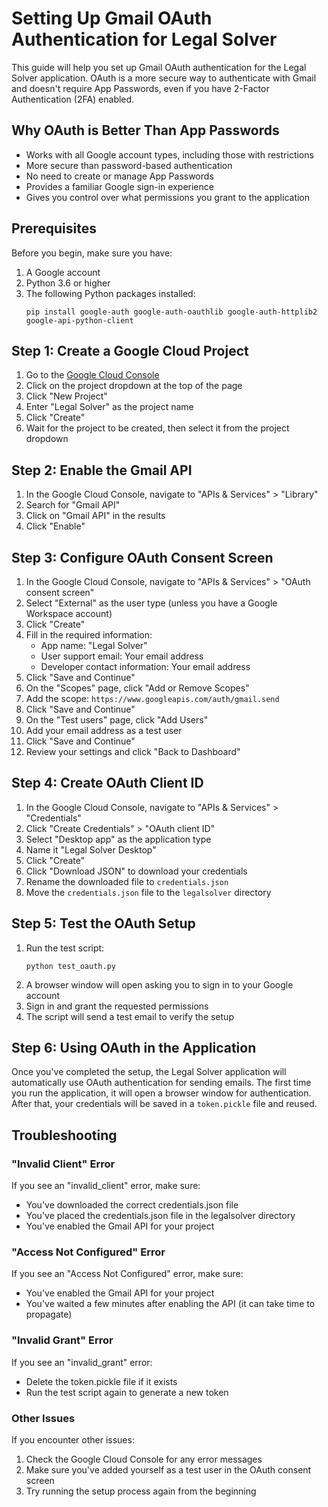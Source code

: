 # Setting Up Gmail OAuth Authentication for Legal Solver

This guide will help you set up Gmail OAuth authentication for the Legal Solver application. OAuth is a more secure way to authenticate with Gmail and doesn't require App Passwords, even if you have 2-Factor Authentication (2FA) enabled.

## Why OAuth is Better Than App Passwords

- Works with all Google account types, including those with restrictions
- More secure than password-based authentication
- No need to create or manage App Passwords
- Provides a familiar Google sign-in experience
- Gives you control over what permissions you grant to the application

## Prerequisites

Before you begin, make sure you have:

1. A Google account
2. Python 3.6 or higher
3. The following Python packages installed:
   ```
   pip install google-auth google-auth-oauthlib google-auth-httplib2 google-api-python-client
   ```

## Step 1: Create a Google Cloud Project

1. Go to the [Google Cloud Console](https://console.cloud.google.com/)
2. Click on the project dropdown at the top of the page
3. Click "New Project"
4. Enter "Legal Solver" as the project name
5. Click "Create"
6. Wait for the project to be created, then select it from the project dropdown

## Step 2: Enable the Gmail API

1. In the Google Cloud Console, navigate to "APIs & Services" > "Library"
2. Search for "Gmail API"
3. Click on "Gmail API" in the results
4. Click "Enable"

## Step 3: Configure OAuth Consent Screen

1. In the Google Cloud Console, navigate to "APIs & Services" > "OAuth consent screen"
2. Select "External" as the user type (unless you have a Google Workspace account)
3. Click "Create"
4. Fill in the required information:
   - App name: "Legal Solver"
   - User support email: Your email address
   - Developer contact information: Your email address
5. Click "Save and Continue"
6. On the "Scopes" page, click "Add or Remove Scopes"
7. Add the scope: `https://www.googleapis.com/auth/gmail.send`
8. Click "Save and Continue"
9. On the "Test users" page, click "Add Users"
10. Add your email address as a test user
11. Click "Save and Continue"
12. Review your settings and click "Back to Dashboard"

## Step 4: Create OAuth Client ID

1. In the Google Cloud Console, navigate to "APIs & Services" > "Credentials"
2. Click "Create Credentials" > "OAuth client ID"
3. Select "Desktop app" as the application type
4. Name it "Legal Solver Desktop"
5. Click "Create"
6. Click "Download JSON" to download your credentials
7. Rename the downloaded file to `credentials.json`
8. Move the `credentials.json` file to the `legalsolver` directory

## Step 5: Test the OAuth Setup

1. Run the test script:
   ```
   python test_oauth.py
   ```
2. A browser window will open asking you to sign in to your Google account
3. Sign in and grant the requested permissions
4. The script will send a test email to verify the setup

## Step 6: Using OAuth in the Application

Once you've completed the setup, the Legal Solver application will automatically use OAuth authentication for sending emails. The first time you run the application, it will open a browser window for authentication. After that, your credentials will be saved in a `token.pickle` file and reused.

## Troubleshooting

### "Invalid Client" Error

If you see an "invalid_client" error, make sure:
- You've downloaded the correct credentials.json file
- You've placed the credentials.json file in the legalsolver directory
- You've enabled the Gmail API for your project

### "Access Not Configured" Error

If you see an "Access Not Configured" error, make sure:
- You've enabled the Gmail API for your project
- You've waited a few minutes after enabling the API (it can take time to propagate)

### "Invalid Grant" Error

If you see an "invalid_grant" error:
- Delete the token.pickle file if it exists
- Run the test script again to generate a new token

### Other Issues

If you encounter other issues:
1. Check the Google Cloud Console for any error messages
2. Make sure you've added yourself as a test user in the OAuth consent screen
3. Try running the setup process again from the beginning 